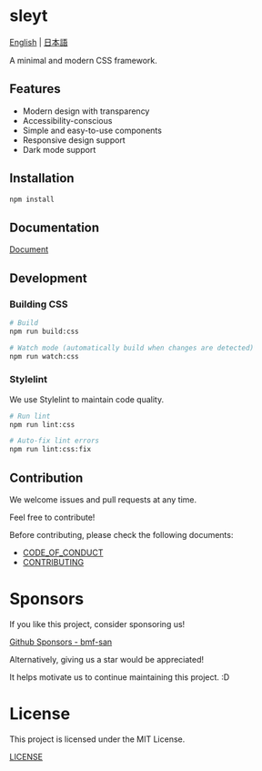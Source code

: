 # sleyt

[English](README.md) | [日本語](README-ja.md)

A minimal and modern CSS framework.

## Features

- Modern design with transparency
- Accessibility-conscious
- Simple and easy-to-use components
- Responsive design support
- Dark mode support

## Installation

```bash
npm install
```

## Documentation
[Document](https://bmf-san.github.io/sleyt/)

## Development

### Building CSS

```bash
# Build
npm run build:css

# Watch mode (automatically build when changes are detected)
npm run watch:css
```

### Stylelint

We use Stylelint to maintain code quality.

```bash
# Run lint
npm run lint:css

# Auto-fix lint errors
npm run lint:css:fix
```

## Contribution
We welcome issues and pull requests at any time.

Feel free to contribute!

Before contributing, please check the following documents:

- [CODE_OF_CONDUCT](https://github.com/bmf-san/sleyt/blob/main/.github/CODE_OF_CONDUCT.md)
- [CONTRIBUTING](https://github.com/bmf-san/sleyt/blob/main/.github/CONTRIBUTING.md)

# Sponsors
If you like this project, consider sponsoring us!

[Github Sponsors - bmf-san](https://github.com/sponsors/bmf-san)

Alternatively, giving us a star would be appreciated!

It helps motivate us to continue maintaining this project. :D

# License
This project is licensed under the MIT License.

[LICENSE](https://github.com/bmf-san/sleyt/blob/main/LICENSE)

